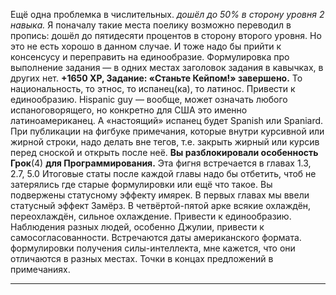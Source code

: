 Ещё одна проблемка в числительных.
<i>дошёл до 50% в сторону уровня 2 навыка.</i>
Я поначалу такие места поелику возможно переводил в пропись: дошёл до пятидесяти процентов в сторону второго уровня. Но это не есть хорошо в данном случае. И тоже надо бы прийти к консенсусу и переправить на единообразие.
<empty-line>
Формулировка про выполнение задания — в одних местах заголовок задания в кавычках, в других нет.
<b>+1650 XP, Задание: «Станьте Кейпом!» завершено.</b>
<empty-line>
То национальность, то этнос, то испанец(ка), то латинос. Привести к единообразию.
Hispanic guy — вообще, может означать любого испаноговорящего, но конкретно для США это именно латиноамериканец. А «настоящий» испанец будет Spanish или Spaniard.
<empty-line>
При публикации на фигбуке примечания, которые внутри курсивной или жирной строки, надо делать вне тегов, т.е. закрыть жирный или курсив перед сноской и открыть после неё.
<b>Вы разблокировали особенность Грок</b>(4) <b>для Программирования.</b>
Эта фигня встречается в главах 1.3, 2.7, 5.0
<empty-line>
Итоговые статы после каждой главы надо бы отбетить, чтоб не затерялись где старые формулировки или ещё что такое.
Вы подвержены статусному эффекту имярек.
<empty-line>
В первых главах мы ввели статусный эффект Замёрз. В четвёртой-пятой арке всякие охлаждён, переохлаждён, сильное охлаждение. Привести к единообразию.
<empty-line>
Наблюдения разных людей, особенно Джулии, привести к самосогласованности.
<empty-line>
Встречаются даты американского формата.
<empty-line>
формулировки получения силы-интеллекта, мне кажется, что они отличаются в разных местах.
<empty-line>
Точки в концах предложений в примечаниях.
<empty-line>
<hr>
